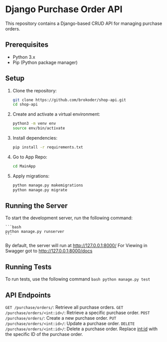 # Django Purchase Order API

This repository contains a Django-based CRUD API for managing purchase orders.

## Prerequisites

- Python 3.x
- Pip (Python package manager)

## Setup

1. Clone the repository:

    ```bash
    git clone https://github.com/brokoder/shop-api.git
    cd shop-api
    ```

2. Create and activate a virtual environment:

    ```bash
    python3 -m venv env
    source env/bin/activate
    ```

3. Install dependencies:

    ```bash
    pip install -r requirements.txt
    ```

3. Go to App Repo:

    ```bash
    cd MainApp
    ```

5. Apply migrations:

    ```bash
    python manage.py makemigrations
    python manage.py migrate
    ```

## Running the Server

To start the development server, run the following command:

    ```bash
    python manage.py runserver
    ```

By default, the server will run at http://127.0.0.1:8000/
For Viewing in Swagger got to http://127.0.0.1:8000/docs

## Running Tests
To run tests, use the following command
    ```bash
    python manage.py test
    ```
## API Endpoints

`GET /purchase/orders/`: Retrieve all purchase orders.
`GET /purchase/orders/<int:id>/`: Retrieve a specific purchase order.
`POST /purchase/orders/`: Create a new purchase order.
`PUT /purchase/orders/<int:id>/`: Update a purchase order.
`DELETE /purchase/orders/<int:id>/`: Delete a purchase order.
Replace <int:id> with the specific ID of the purchase order.


